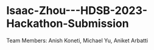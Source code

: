 # Isaac-Zhou---HDSB-2023-Hackathon-Submission
Team Members: Anish Koneti, Michael Yu, Aniket Arbatti
